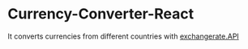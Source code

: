 # Currency-Converter-React
It converts currencies from different countries with [exchangerate.API](https://www.exchangerate-api.com/)
